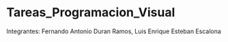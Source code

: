 # Tareas_Programacion_Visual
Integrantes: Fernando Antonio Duran Ramos, Luis Enrique Esteban Escalona
